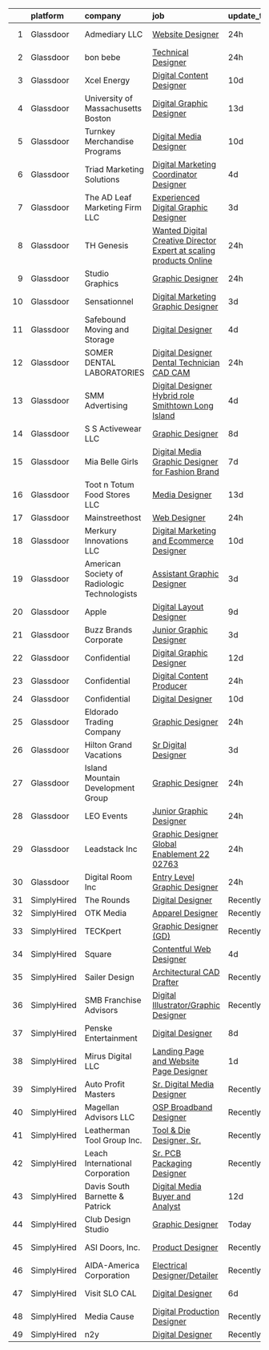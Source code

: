 

|    | platform    | company                                      | job                                                                                                                                                                                                                                                                                                                                                                                                                                                                                                                                                                                                                                                                                                                                                                                                                                                                                                                                                                                                                                                                                                                                                                                                                                                                                                                                                                                                                                                                                     | update_time   | location             |
|---:|:------------|:---------------------------------------------|:----------------------------------------------------------------------------------------------------------------------------------------------------------------------------------------------------------------------------------------------------------------------------------------------------------------------------------------------------------------------------------------------------------------------------------------------------------------------------------------------------------------------------------------------------------------------------------------------------------------------------------------------------------------------------------------------------------------------------------------------------------------------------------------------------------------------------------------------------------------------------------------------------------------------------------------------------------------------------------------------------------------------------------------------------------------------------------------------------------------------------------------------------------------------------------------------------------------------------------------------------------------------------------------------------------------------------------------------------------------------------------------------------------------------------------------------------------------------------------------|:--------------|:---------------------|
|  1 | Glassdoor   | Admediary LLC                                | [Website Designer](https://www.glassdoor.com/partner/jobListing.htm?pos=106&ao=1110586&s=58&guid=000001825d52404283e6f0cb624a2463&src=GD_JOB_AD&t=SR&vt=w&ea=1&cs=1_256c6f34&cb=1659423048165&jobListingId=1008044740979&cpc=71532419B2302243&jrtk=3-0-1g9el4g3fkcne801-1g9el4g3vi14k800-517a32ca79671acf--6NYlbfkN0BBGG9LMNqL16EzDx9S3nKk4b6IwprgSJginr0DZD_oW-FI5qtWA8j2WRfRIVDJkSkT7e4h8Qp1LfwUZZa4Bte5CdgYpryDjvyAxjL7sNdnO0ROZIc5eyob9_5T5CHYZQccHKBVzFerfaC_6Ph38CuthfFdBEbD-mPL_3HNLAyI-7DiUJxPNgFk182Rq0N70ebn-52TZPVjkFAnFPwvtti7b8prJUdcZftRrWkdSb2PEpGOXW81Pqe_IO0noEle4iTArxghudQepzJz9FeDMZ7i5T6iG9rXLznNVotmjnunQUIB4cswommSsD-zN6wBFgKaCnXRsdcGE2-W-nVsMxWngYohp0WQuKULS4wo420YxLNuWJtPeh5eimBVbtjAX8stzuZ2Oh8cHMDZ0ZMrIlhVUMUMOp0svc9K2gZp75cOnoJ42OO5KuWi_tPPhEDPFqhBCPbkpFwDNGwVi9RuRdLOTv-D0hIi_ysBurniCHmO3yXCyU2D709TTndL7EeFCvn4-JmyPttKEg%3D%3D)                                                                                                                                                                                                                                                                                                                                                                                                                                                                                                                                                                                                                 | 24h           | Woodbury, NY         |
|  2 | Glassdoor   | bon bebe                                     | [Technical Designer](https://www.glassdoor.com/partner/jobListing.htm?pos=104&ao=1110586&s=58&guid=000001825d52404283e6f0cb624a2463&src=GD_JOB_AD&t=SR&vt=w&ea=1&cs=1_612708d4&cb=1659423048165&jobListingId=1008044355119&cpc=5075878B7C32FFAE&jrtk=3-0-1g9el4g3fkcne801-1g9el4g3vi14k800-bb8b627c610a5192--6NYlbfkN0CdcVd3SDA1nO7RkKTAACmPV4xEt72Vls8LI2dqcgyOeHqKNWGV1fQwN-kDLF71AJmGSeeb17OikEixtkc2P3McXT4CG8VEzRC0_pamL24SJra3Cg7OeGfzj_H6nVPL8nQZ5iNrPI9OodW8ZHMkrPoKBvMFwyt0Cpxug9_ls2xighjEOusQJODETYMAGgsUhK0kiLxStteBeDXTqmRf1f_lfQVS8ckwHUHBLKhAspLmC7IoWgKAqPONcUShoHuFuzIb9MbEnCvgMjDWUU3YjukVA_0PWyIkaiHQVjsb2W-cAnNlWaEmNvTdHe2VP0wDDShJW7CyFA5O6zJEhKqO5qbVmV2MKITjrb1DpIwi2Esh9NrEQ-mtkFKlk7RDiwAWAIJGLXSinVacRYKIkRu9xMg-N2KXI0AaLODeHFAG8q1wKYkC3-zwJmv1-GZ4iuv_MCykCv7-0a_s3Npc7l5pLpCUwPNEP6C7Cz9cMLkRBBtMlNtv8C7oia586YIO_rATIUSaHqwd7AgX0w%3D%3D)                                                                                                                                                                                                                                                                                                                                                                                                                                                                                                                                                                                                               | 24h           | New York, NY         |
|  3 | Glassdoor   | Xcel Energy                                  | [Digital Content Designer](https://www.glassdoor.com/partner/jobListing.htm?pos=126&ao=1110586&s=58&guid=000001825d52404283e6f0cb624a2463&src=GD_JOB_AD&t=SR&vt=w&cs=1_5cfb06ef&cb=1659423048168&jobListingId=1008023317872&cpc=334ABAF5D42DC775&jrtk=3-0-1g9el4g3fkcne801-1g9el4g3vi14k800-5a1770a95ea4d002--6NYlbfkN0B-1D-e_ZYujhNkNlYyaLjJ6FcVQ233icvY0YU3o2VnplwYKKdLer6igUsC2PaWrJMWG-Ybd-4FPghJ8yLMIKWpZ1xxYxwTa0I0PDJ91X0syoYPmPc5jBJisa7nivRvQApROhyrFZxkD9RjUj0UZ4EZQQ1Y744EjDJP4VwDDtef-MEZwOJ8rXt_w3QTBB2WGRdOl8NdSVeURWiuShiHIFh82xn3Qo1TTIseCnfYFZDVF7XJhtEoLkWywGgRYQ02kWarpQmzyijGKNvfdqB0_C6yOOd1_ugAb3qod3FR0XexqDOu4ZZW45lEF7f9lLsipy-w8OkhlBGkAr2eoZ9WFtVk0ruePEwbq1xqeCf5fzmWxQf7ltDcHmGbap714XxER3uzNmYHxP3ZyCFkkJ96yyGjubbbHnDEpECJbYNEfZP8o3U_tyuWExYeQhItsF8t_xciVjGgScQE1t07uyMO9FW5_mBeMH9wjUli2f0NEdnnQql5O1gZTnBCQhMWJMnQERFzWOmfaaFO4piI6oVguiZESISdieoB0teqlQ3sb2QAN4lEjr6aOsQyhpnpzkS5F1coJKJ1tyKfWbzatQ6tFUTd)                                                                                                                                                                                                                                                                                                                                                                                                                                                                                                                                          | 10d           | Minneapolis, MN      |
|  4 | Glassdoor   | University of Massachusetts Boston           | [Digital Graphic Designer](https://www.glassdoor.com/partner/jobListing.htm?pos=127&ao=1110586&s=58&guid=000001825d52404283e6f0cb624a2463&src=GD_JOB_AD&t=SR&vt=w&cs=1_427d3d2f&cb=1659423048168&jobListingId=1008014964219&cpc=75B6770C194DCF89&jrtk=3-0-1g9el4g3fkcne801-1g9el4g3vi14k800-8b70a8eaa31edfc4--6NYlbfkN0BOsTZtD1MWJNjHX2VBq8FLDvIH-gLsnwmSGJ_DSZFcTubVkk3NCLU_h5BDSon7PBwyCKRFQGH0jcz9BkOovZokxfW_6w_PUzd_N3cdy_vH6D0gXp7A1EE9oPRjxmW1gHHjcqERMN1n0c-7BCkBhuywrN6BV9MCDkXvZ1SYgA_Ee25oaeKQntMt7BV1UK-oA1A2_djpJD-Em0AQVoPHvKuG7qVOisM3LBDbVbpq-S-D6AFWFWFSWKgvjrmNX2PJPlJjMycRMJUUk9wNykAHeLHoCzGRCYVdbdaGONMwzjhKW11vFFfnl130Dug-MO9Ef5No70Sjg8hxkpXcfAgVVzMJvjW4AuaR7JjCvGQXRblOeWnRejUQpFNoNcpa3TQLdQMcsIVzTG_neTWwcutlVYUnTLg_D9TXL4md1OiNAJWizFkOjxvSJbzjQLO-90ePuXJvZ_i57_ibhxRSy4iLwftZQkG7fUcw1Me2iroVQ2GrldTIQ5011Wcb7TSvPUz92Z_AzvMlzc4rkHYcdSBEpwVMC6BhQ75s29PHgNyl8ipi2Ywfjko3g_Uk)                                                                                                                                                                                                                                                                                                                                                                                                                                                                                                                                                                          | 13d           | Boston, MA           |
|  5 | Glassdoor   | Turnkey Merchandise Programs                 | [Digital Media Designer](https://www.glassdoor.com/partner/jobListing.htm?pos=101&ao=1110586&s=58&guid=000001825d52404283e6f0cb624a2463&src=GD_JOB_AD&t=SR&vt=w&ea=1&cs=1_1594eb4e&cb=1659423048164&jobListingId=1008022860996&cpc=199F2CC81DD7B3E1&jrtk=3-0-1g9el4g3fkcne801-1g9el4g3vi14k800-6439fe80ddf9d47f--6NYlbfkN0Dx3r3E47sSe5bB3PIy1uzBZvlB7xy2NhfhZMlxQTsxrEt812ZvUaCFuD04WpiL65QDQe2FaAnWzfZF8bFzOIjC9WOc9ELOjeL3-IasI1GEe6VV7HHzZqX82dTWULsYdvYwvyNjlB9jbKTLOHLStEVBqai3Sa2kJSylAmkkfkK98721Ii7HxS_r7E7gnc1XnYNiQKsaVZwOeAgqibqz9ISWjidJh99Rv1GNKz-DLoE_cYQxLhEWCho9-KvY2iE5nMJ1ZKKaKcuVfTs82rLd4kEZZYxH2WAx45zHRR_FhzhwHbwRKQuLbaj22E1k47_EqVfKEgRRgVdaNPbZ0YCitQUv_Rmxjj5pG9hpN2CD9Jv_MAE5uupIQxwJOxf4-cOFfSnkJSuMWO_kxETj1uulzMW29jXFVDPz7tZ68QhoaerDAqvnXs6_qbcQYZLauufjBnwDk3ceSsCpqA9oIPQZg6zgoW3G2kdavfL2-tQ4kcos6F0uNblr8t56bisRy6UjRiBwd2NM2H_0SQ%3D%3D)                                                                                                                                                                                                                                                                                                                                                                                                                                                                                                                                                                                                           | 10d           | Battle Creek, MI     |
|  6 | Glassdoor   | Triad Marketing Solutions                    | [Digital Marketing Coordinator   Designer](https://www.glassdoor.com/partner/jobListing.htm?pos=111&ao=1110586&s=58&guid=000001825d52404283e6f0cb624a2463&src=GD_JOB_AD&t=SR&vt=w&ea=1&cs=1_49737465&cb=1659423048166&jobListingId=1008035322988&cpc=9DC6E4D8324653EE&jrtk=3-0-1g9el4g3fkcne801-1g9el4g3vi14k800-9b05f4972c8e5d4a--6NYlbfkN0Dz-1r3hdUC8sq6z2i05nRExg49KvnbF4tnTOVQUdMF-dqdCeZdyWQiqyxTT0FJPueJwNGnf3CViOyW-v7WUBpa-BixmfPtpXVG9SLBeBvZSQmJz_Jlu4Hj7uX83v9rxnCmrheYSXknNcp2FtXlondD5BIiSEdJhEQZFwO3F7szS00I2vKsuxLFMvngEnUTkqPSK7aMID9AAUTqAbAjWL127m_K2Pp_Tk5_W_0gPvJpQqIcA_wCy_TGiNraz9LWlvbeuMtGlJannvAQV_mg4ad5MTMk5dCt9cN_Q9AI_u5HqxMr7U-hMBJYFkZteDRXnqZqxuOALixvC7gWYcGa37qFhFx--ncyz3bEPBZ5SqDMNtzmZiJ9CoZN0Ik8WxRG2r6oSX3oHVCxgvLe8MOY32KBud98auBxke4avjCWKqjS2awcHfZp3jNg5RX_g1sqw4rm21AWGGBTHopKR5NvlPUORo6b7-eqkeg5u-vEzW_qJ_5fe1XdfAjCvtZdhNVJdaHc3II0HjwJmUHwG-0Lzk8M)                                                                                                                                                                                                                                                                                                                                                                                                                                                                                                                                                                                     | 4d            | Michigan             |
|  7 | Glassdoor   | The AD Leaf Marketing Firm LLC               | [Experienced Digital Graphic Designer](https://www.glassdoor.com/partner/jobListing.htm?pos=124&ao=1110586&s=58&guid=000001825d52404283e6f0cb624a2463&src=GD_JOB_AD&t=SR&vt=w&ea=1&cs=1_ba195921&cb=1659423048168&jobListingId=1008037998044&cpc=6193B0C32834B022&jrtk=3-0-1g9el4g3fkcne801-1g9el4g3vi14k800-b324d9e8d7773167--6NYlbfkN0DZZww-p_mr8GWlqIRBY21Wjl_Fk3kglyx5_HcxykVqwaDFSJjVlUl4Zyd35iE6tyhG6DGFRB3pxoq424ARY7ly46ZeMG-yYxthXHpbuf5mBUCr8UwZ0L7ttkYIyR8rCKgrl7PN7QXvi22IK85ReCsrX5peqZazB72dxq3eUoFzSTeI_-6zkGClG_dco54RtcYumehGR9Ps_LQ21kc2c9vzpNaWbus4cas1yewlW4rbl-QWBd_7loxz2XRtwH-ERRo9AQI8iAE4lh4O3JxHpxYhn5NQU7xuVV6YqLGDUTr5AjPhWw_I0KjF2EcdFT5hbDrtqZEUvKYZswzDgfEjFPU5F1YIS3GHi_NjVOV5jQR_SDwdla0PBN7h4w5tCzgJVwwBZU2uzhDWKxN7cZCyAOtMubWsL78UqR3HLWFksfJJ5F2ByUBfOHMpW9IMBx5TAFtMd3X0guX5ZPOJAJMs97Ozc80gBX0PZmDIF3EQ9Mf8miDgEBhWBo3oT9HSWnxMceu0LBqsha5dkw%3D%3D)                                                                                                                                                                                                                                                                                                                                                                                                                                                                                                                                                                                             | 3d            | Melbourne, FL        |
|  8 | Glassdoor   | TH Genesis                                   | [Wanted  Digital Creative Director  Expert at scaling products Online ](https://www.glassdoor.com/partner/jobListing.htm?pos=118&ao=1110586&s=58&guid=000001825d52404283e6f0cb624a2463&src=GD_JOB_AD&t=SR&vt=w&ea=1&cs=1_ac4071ce&cb=1659423048167&jobListingId=1008045101447&cpc=AF02A54CD0F60729&jrtk=3-0-1g9el4g3fkcne801-1g9el4g3vi14k800-8c134905afc42e7e--6NYlbfkN0ATuzukLZvOA7Cxi5gGVTPK8s05ijijAIGQnHXs5Od0X7_GPlbYcf5vUxX9LPojYZvp36CNHAwQ9C2wdcsq0xrnQn9qUDns_ZkeW-_wspQKI5O5vn7jWwmihTGNj3tGovMvrjmHGc8DegjPXHyfnCoIq9OOfHOLaivNHwkU3453wEPeHoJlHAF2d4PuterzZzOjMBO_MtZH0iT87_N-csn2Y7FJ5rRsR777Sfm7JhrBc9MdybU8DOnx_P36EGxP8fRORWzVqipUZW7WDVYSdHfK9kZjgDtaWJRNvsMQNQL4xlUGxXjdU-QTO1RmbqSpPd4iUZap26khdoVWd0p0zpoJ4oqXqSsHkaO6Xks6UKUzZth9QdeCEEF-tJ9SWX7hEEQDlpHHMTkYFqOIsed0cH5r5de_mNJvbIjjCrsWuf93WYpk6JfiUbks3c1uknSdDrbNsNg3_QHx9K8rG-I6TwZYUWlCiU4eYcSS640EkVqLCKiM_kTEn5mf8YUUhF4BW2bj42TNNPcbLg%3D%3D)                                                                                                                                                                                                                                                                                                                                                                                                                                                                                                                                                            | 24h           | El Segundo, CA       |
|  9 | Glassdoor   | Studio Graphics                              | [Graphic Designer](https://www.glassdoor.com/partner/jobListing.htm?pos=128&ao=1110586&s=58&guid=000001825d52404283e6f0cb624a2463&src=GD_JOB_AD&t=SR&vt=w&ea=1&cs=1_c6c1249b&cb=1659423048168&jobListingId=1008044575328&cpc=AECEB822CA110EBC&jrtk=3-0-1g9el4g3fkcne801-1g9el4g3vi14k800-67774f56b2c15aaf--6NYlbfkN0DdNONLqhA8z6QrX6vw37qu8cGScUjPKwqVQr3YAsb4-0eBp-RYgg9w9CQlgUodQV6blH5AzLwuiqmLjnKfayqsW_k0U6m_TAeVT_wfKb3IAi4iqZxZEn3IOlf1pdw4690dbNI7nyvVbGubjj3cmlc5pzV1ueiKnems9aMruY_sxi1YSaWLYlXDyEAStK2vO1Yf55bfpwhDfMW19L4m9pYA7B6VcNqGaheOG26l8GiDp5TTIClIPVp55CmvLu6yKFg5W4CAazVaIUabhF7OqJg1IUSbuDQvTWSsljv9NMJxl63D5nEK3kJKwSae1gvPI4b60djdqkD66ax5FlcTVHl-nBxIPAldYgEZW3vfxKGZvBfLDtJTYEcc3CXfue4hkhVkyEOTZ2dd3FFx4Jh6NKbE8FLdQrJp2BByoA38ZUBN0dNatZeSxOWd7zoswB7CM2KWJ6hXzFqvYIm3lnB7asv2YBQGBf_GO1JqpCpaflHwBoq-aDZ9HaIYXkuwiNW_tbg7HTEW8YE83Q%3D%3D)                                                                                                                                                                                                                                                                                                                                                                                                                                                                                                                                                                                                                 | 24h           | Sunland, CA          |
| 10 | Glassdoor   | Sensationnel                                 | [Digital Marketing   Graphic Designer](https://www.glassdoor.com/partner/jobListing.htm?pos=107&ao=1110586&s=58&guid=000001825d52404283e6f0cb624a2463&src=GD_JOB_AD&t=SR&vt=w&ea=1&cs=1_0777c14e&cb=1659423048166&jobListingId=1008038113654&cpc=56632219D727AB75&jrtk=3-0-1g9el4g3fkcne801-1g9el4g3vi14k800-728507b0cdc7daca--6NYlbfkN0DeXU0vMxLyKhfauY-dgUBa_3v1DHLtGGo4EP_Dl8CiY3vcLdlFpMXdk_FpgfaJ3LGWfW12PAmCACoWRQf8jk-UvWZkhZX7rhwqLSaN4ke0xDCrXiQk3yKf0UnX_GD4B2r6qY_dHLVon-wxOMPAfK0ueIFRnvamyN5CK9i5KWHiFTGPyp0-BFtuh3fWV7khhPIViqeWB-qAMu7U_RtRs4FjoPm-HbyWt9rXUkBHRJ5AbZU671Bs1cgX5QHlqEdXU4h6KIONiG1A5w1vBsk91zlAaRheCCLni2agVACreaf3VSoo3y6TZ7Bz1zgbH09mocx4vtv9jmajoGUp4CvGEpRCRhWrOMq1vpM65g-U1sWHV-VbWp7LzOkFKI8dKq0ytUQi4KTbGYt7NZcuTyExUctJtzwOPEFmeAV_sA-o4XEazV-DR4ZRtKY-Ex17qrAKVnbroWSZWiX5bHzQCfsVn95-geAsaDQwVizxKkwQPezuHVXGwWubDwzWDgKtIe7zeijSFh9Z1x-Ulg%3D%3D)                                                                                                                                                                                                                                                                                                                                                                                                                                                                                                                                                                                             | 3d            | Moonachie, NJ        |
| 11 | Glassdoor   | Safebound Moving and Storage                 | [Digital Designer](https://www.glassdoor.com/partner/jobListing.htm?pos=103&ao=1110586&s=58&guid=000001825d52404283e6f0cb624a2463&src=GD_JOB_AD&t=SR&vt=w&ea=1&cs=1_a210ccf0&cb=1659423048165&jobListingId=1008035493161&cpc=39721386339D0809&jrtk=3-0-1g9el4g3fkcne801-1g9el4g3vi14k800-646240ebe664daf1--6NYlbfkN0DsBOlmEAMqZtav1V1WKZO3RUElpafjggtWvxyDQ3xFSifppBEtoJtmbIqPGPGlrU045ft70ThzOzT9Eed_ev5lkyIadjIoHhqXoJVZCR1gpxs9vJr2MRSrrA4YrdmeiqLWW1PCKtNXyRh9XUH7ie2Gm5v-LxEdI64fuAACvqFevaHhXDrh_KKcGOR98V4QRPpeP4D8u5M1mIubTHEsx1ploAtL8Ypx0M1BXTlVXCfIs4ogR_PEFFw6vIZh-MkpV1DWtyw5O_GEkYY3l0fHRbTu8OO7BzdIAIxTrC5COrGLhCnV36z2tPhmO0TeaPobVmIgampqHklDUGIiXA4E3d1IarQhTdNky_htfKOCFkancQ1YCGFX_zBCcTXXeLghV7HjSMvda-zgh8fQXDjBLXRCdoR5Q1eW5VXIbISBQ6wZkhRWGqkr-soPDuPq5z2M4Uf7z6hSm5Zfz2XKWPUkZfy3jseqAiKYfyjSFwtQ5D-qFW3cEOo7azmSpZxvQYHgqzQ%3D)                                                                                                                                                                                                                                                                                                                                                                                                                                                                                                                                                                                                                               | 4d            | West Palm Beach, FL  |
| 12 | Glassdoor   | SOMER DENTAL LABORATORIES                    | [Digital Designer Dental Technician CAD CAM](https://www.glassdoor.com/partner/jobListing.htm?pos=113&ao=1110586&s=58&guid=000001825d52404283e6f0cb624a2463&src=GD_JOB_AD&t=SR&vt=w&ea=1&cs=1_2772fb87&cb=1659423048166&jobListingId=1008044830219&cpc=3028881457C6165E&jrtk=3-0-1g9el4g3fkcne801-1g9el4g3vi14k800-6910e1ebe20707b4--6NYlbfkN0Bi-g4OEguhQEx4pjzkmulzkFDPdVMQm6g82nLRMcVRUMnZUr0y5XvhJX0kMe3RAcUcVjvJLu_EnHzOw_Tafv8WC9frZLMLp95Ks7ltrOjkb4l1sD4ZMdZe2rM7zFlb2LvEUGu8B1ij85dbsxfe8SK5np1aeJ14MqVKp9QC_oajmoNgHRfKpdqZzxaS3eHBcziYYRV2DPEGj0SWOMGEgCGgod23zF0t2EZJEHFWX-PN3yVJ3GcavvkxgOQv-lJY-L4GO-HPEFnpR57oS4qOoFwE_AdZRP9WtYzL7whiuVY6HP4M2h0jt9L0CFKwfiXpbShV5ktwCXqyYiBwtsZZBxu_4k18Faj_PptL05sP-fR7K943OHWZGwutObn6Hp3Ljln2IDMrfR4rtPQQc_PcwMKZXq7-YY00ubr-Ao-yeiozYAcLhteqUb0G8_5DC8mOuhy1V6mh3Rk9vEKq9pWlgVdn36G2fTR_B2wb84xNTFXtK0hrMnUTwRlA9-kMuLk9ScTrMWj_xnqfVQ%3D%3D)                                                                                                                                                                                                                                                                                                                                                                                                                                                                                                                                                                                       | 24h           | Zionsville, IN       |
| 13 | Glassdoor   | SMM Advertising                              | [Digital Designer   Hybrid role  Smithtown  Long Island ](https://www.glassdoor.com/partner/jobListing.htm?pos=112&ao=1110586&s=58&guid=000001825d52404283e6f0cb624a2463&src=GD_JOB_AD&t=SR&vt=w&ea=1&cs=1_2b21858b&cb=1659423048166&jobListingId=1008035564606&cpc=F1339989C5CB8906&jrtk=3-0-1g9el4g3fkcne801-1g9el4g3vi14k800-cfef232accc19458--6NYlbfkN0CTAGUpO9cwaxM74heZAykoSp8VqNS7GV60QYJ4sYmrdmxSSLq8uNwfFeBoMhIAoOWAqMYdZOQdpd2qkO8NI5eSAfGwhMiC9JkagWoXi3-DSDujiiWXyqtPZ7uRQl5y12zncMvclkfJzCrTk4x67ltXjWZnRetiSyJdSX63W0aQqENmmNRgpPNO6QzyRMVl7Y5FtbVrdUl9Rz9-XK9zcPTD00J1ztom5xAQxUPFOf2S-sP0XCRDI2P9OMJ1goYIcV8cIqFiCAVvO0878cn9rfc2QECT3MNM31bPFya9T4-2-LimEtKBj6LD5cyKcGM7fBhVGzrg9BvXs4PwCXQCqH68ipIOMPkzy85EPHEEeBoymeJ-vZIbGgf3JsWEeToX8TPLY4Y9zLHvne3maP-V3YSVJXTeSzVRvLffREERXXT8dmHUJERQwgicu1K0sEUUuExzLq7DgSemnsEBMemqONTwffj_s7w09IEWX-gxI2PtPCPKh2WVtNGsTavQLuUVqUF3oysHc68e7obko8fbrs0ZAjr9Z81DKWQtHWs7vu7BCXaxei1O3NTP)                                                                                                                                                                                                                                                                                                                                                                                                                                                                                                                                      | 4d            | New Suffolk, NY      |
| 14 | Glassdoor   | S S Activewear LLC                           | [Graphic Designer](https://www.glassdoor.com/partner/jobListing.htm?pos=129&ao=1110586&s=58&guid=000001825d52404283e6f0cb624a2463&src=GD_JOB_AD&t=SR&vt=w&cs=1_409d91b0&cb=1659423048168&jobListingId=1008026326842&cpc=87A0A889578C8297&jrtk=3-0-1g9el4g3fkcne801-1g9el4g3vi14k800-788a0c4640d43608--6NYlbfkN0Ajr136nt6A_LHOZ7dazkZBMRVGXfFx1UH3hXSlGZi78qV2vh4IIPaG56QxCFgA56DAOMr29ZN_i_nXGwgHLlwyA4CYW9HTwGMTG4BrqZLWQ7wDROSvugEh3ataM4H-apcvsc6T0-Chi7nNFnYUuYLYXHVqqySF-kDRO6GKfPandWX3yjV_dI-oa-0EMGibqBkObO6jlMtwjgiP-RFGRomLvggpfyx032tMgozdoen4XnEmJSQngF6j2nVwlEXkh2eOcVAvI_MmP_3BX0qeQIZfjOh3hj4Ql2OVCaaGkG9yOPy1hBC1LNOMx0zrEyAxzKEMXnDAGp_whT9t7blrDpChnye2VHPBWXuCqSU-Yu3yKPV_1YJI2JfpTeEYQbkAGJ6BfziYdjTlA9Gs3z7ZNTkX-sQre2GPhKhQ8N87cAjhgtt5IdQc2jyIMv_q1TQ9eI8B9RMu-8GrFoRO_5D623ipZlX90jSl7CU1CizmrWomBHRCfPDb0fkYWtCZD17nMbPQ7O8ZxvIi1T2EOlGIlJlMvKzpFH-g1H1u3BlTjQlw0SDxChZ645RNAJ3kIW1KeMXEmh-m0-jj9vfyyPZvAngdRBPZ3Ck1RPKdZNXOQtp_YG4V8oaYqmVx9oG6lwCoXGqhcMn2ApwyGBERm91oD59FUqGh_2fJOr-02d0utEsYMCj5v-KBw2Y9GbhnEPA9d5tN6LJMj6QOc4zFe4szx1meFESRY5UHPPWDpLfv-J71HY855n3VzQ8P)                                                                                                                                                                                                                                                                                                                                                                                  | 8d            | Bolingbrook, IL      |
| 15 | Glassdoor   | Mia Belle Girls                              | [Digital Media Graphic Designer for Fashion Brand](https://www.glassdoor.com/partner/jobListing.htm?pos=121&ao=1110586&s=58&guid=000001825d52404283e6f0cb624a2463&src=GD_JOB_AD&t=SR&vt=w&ea=1&cs=1_ce10629b&cb=1659423048168&jobListingId=1008028034846&cpc=42BEC95245890617&jrtk=3-0-1g9el4g3fkcne801-1g9el4g3vi14k800-41a3028e3aee81b6--6NYlbfkN0AseM5rxgKJoSIDrMBQslZUW55R_DY02xnG8otlUK0z8ZnNcznADIO6mS6bb_QNc_WD7LvQqsYMWx91k4luMmSy7TTdNJZVaKCnyIwvTefaP9TmlAzmOe1JDwc59yzX377Ujs7PP9U5mbvX1x4qN3VE4aQlhplM55Qza6NqSDSTdxkJfGN29TuCVJrQ-_jG-5xbi8cxEVumrqg_ZI6fNGIpowiQITvL4dRw-qtjSrH53pANAOG1lLXMt483Zn83gzVhwMGbIAC63c3ycsX5i2KSxGrRFiZsNcdJyeLkNXbNZ4Op9HixaYARsFE52iSgcbk4GtNP-5MXcr0HEqimvsFshcHHgnWmfl4BU6zg8nSfNr1qDS92O6Ma4OWFe7NPp95QET1uKZ8FRmjnM2a0seRxnZ3_5uivc42TETb8PCbOkWAKxlAllxmnKj9LAXVg1U38p50bsWzT1LGt3S875Cb20XKLEDLn8mEBiDt21Fe6bztNubPOQL-pSeNheg-10Aq-3hIjSp8VfHzxx8UzTw2yWla-75KdR6k%3D)                                                                                                                                                                                                                                                                                                                                                                                                                                                                                                                                                               | 7d            | Hallandale Beach, FL |
| 16 | Glassdoor   | Toot n Totum Food Stores  LLC                | [Media Designer](https://www.glassdoor.com/partner/jobListing.htm?pos=117&ao=1110586&s=58&guid=000001825d52404283e6f0cb624a2463&src=GD_JOB_AD&t=SR&vt=w&cs=1_c514a46a&cb=1659423048167&jobListingId=1008014381399&cpc=022796DF6CE1C9E6&jrtk=3-0-1g9el4g3fkcne801-1g9el4g3vi14k800-5bbd51cb50677fce--6NYlbfkN0C-DhQNmwg1Xw21IP8sDOh_3gsjAvXmKCbZ2k6OTTTvybAtb1TJ9W2f9W7oqZKodxTh4QpXHO9uJ-7u6e2sFSQAxRmpCjyGaGtDvfAzGr8OeJiqKZxXNSCIPvzAAT5ZMLCDD9bPs6k7iEO2nJUMJbEJM77ghQjpsQ5st8_cUk545h6DrqFGOeGaUbFvrCaaiLZoHr_2kMkRVbYSwAUWIw2y_g-1pYDqIMOzxi43Emv-W50yRxrMJ67Kvrl700K0FTY61_EzOqI7_vxTvrEy-8cBXziidWTM76HfapsNb_3CfI4Agm2x5pzAqzq5ZOQdShLQ0f3JbiQ3c8mqJZwiNAgTsHdO_GY1LljyB9b4ZSEkrSVOfN2sVG2xjoCFyG-h08zVqNVqEp80quuHrDT1OdgRYvvLopMySIsFDStZf4axEuU3nHscaXqU7g4bu9kXqBQYvZ0Ilg6gFWp8l1U4Oo2frTpnraaK2ToNRyte8mDzWnZ5MClL3CGbYYK4DsmnqEOJ9vZmT95ol3EtQNHD7Dtm8fA5AVsQwlk%3D)                                                                                                                                                                                                                                                                                                                                                                                                                                                                                                                                                                                                      | 13d           | Amarillo, TX         |
| 17 | Glassdoor   | Mainstreethost                               | [Web Designer](https://www.glassdoor.com/partner/jobListing.htm?pos=123&ao=1110586&s=58&guid=000001825d52404283e6f0cb624a2463&src=GD_JOB_AD&t=SR&vt=w&ea=1&cs=1_78368e0c&cb=1659423048168&jobListingId=1008044529906&cpc=71D4EE06E32D485A&jrtk=3-0-1g9el4g3fkcne801-1g9el4g3vi14k800-5f3a59d755345dd7--6NYlbfkN0A915FHL8wJcSKjgOe0Fz1xj1NyBZBZ7imUagr8X40PfwuogHcc3igNdnGdPBYlDYtwjDurW8A_SLzhBleMT1SrZWwYe0aLqgo5J-kHo6ayeQohw5JCkp03_7yjTzJkQXId36T3lOupB_Z35YanW8pjVs-h0l-0vDQ7JUjWpHE1meO0plJM9SoC3WxT_MY4v5v0ZE5pZObbsoJXaXh2pgXsGyx-SGMgDAQxN8uWWl7nDCR7K4VaYjZsJ7mW9rVncLK5LHHx86qHkdh5go5VguR1sJ2XJosMlC7XrnpNC_0k7aqIX02IVN9qbPqxre4wJTVKtQTyz9VT9rBMEQhv7w3yxbo5DNzzBLbk-qlEtUYJgXljw4wO_aP2l4ro-Up4HPlYGT4ivEqb5BEqqvrk88aNqSdtyD2l3zc4HngDNIOgmJrp1J4QsT8-lbTHweWAFqPEczpDt5uJzSbLvCv1dM2ELKus1qJc36pP4jIa9ZaRBae8UrQEuidZKuE6Cx0k_Xq7gWMCJF7-xQ%3D%3D)                                                                                                                                                                                                                                                                                                                                                                                                                                                                                                                                                                                                                     | 24h           | Buffalo, NY          |
| 18 | Glassdoor   | Merkury Innovations  LLC                     | [Digital Marketing and Ecommerce Designer](https://www.glassdoor.com/partner/jobListing.htm?pos=114&ao=1110586&s=58&guid=000001825d52404283e6f0cb624a2463&src=GD_JOB_AD&t=SR&vt=w&ea=1&cs=1_51879138&cb=1659423048167&jobListingId=1008022970526&cpc=CA5E2B5B7F82281C&jrtk=3-0-1g9el4g3fkcne801-1g9el4g3vi14k800-1d7fefa7d9d12289--6NYlbfkN0AkPt_zjqtwA4oHEIJRTHkkLQJ8wvqnrVmnDdmwIggcHApE30dOvB2pZ9Hx6FENCw4jRcLtkT-Dqk2T5_ruZItNKpOUU3JVvWU2vdb17QAA2wS3D0JWzctK-iy3cwW-e39t7EfI9rztJ9VvNiP-0FH6-ajpxC31WJC_5sE8QJV605W_5wG3UPXmHuGzmeU7-AhAIFZgOowbbE8ufKD30e96xfx6RDCsfO4mF4VDNnc_IJ1tie4pv77IJza2ZJ-1c5jxRGcu7R646kuaUUTQcRbHYcBdvIEVxUlMasDw1zF1OVnGBoGSmTlce1za1cUMLTH8Lq5Ap5V72GMzUcySm4twiciagWZwnCmxCBPlya_qwqG8vZmF7cK77MCDrXmBmxSqN9JWVZjgRGCAGepKpk9r_Y0uIgp4t0L3pymXLDuZ2SbnlSuh4C-u3STKzp64cKdyWPPIw8TLFO_NX5ESu9VGZJ0tUAP6STvCzlzqEPipl5-O9ZkWh-ogEsU07jaTujISF_NMmpdyN0j_BKida4DR)                                                                                                                                                                                                                                                                                                                                                                                                                                                                                                                                                                                     | 10d           | New York, NY         |
| 19 | Glassdoor   | American Society of Radiologic Technologists | [Assistant Graphic Designer](https://www.glassdoor.com/partner/jobListing.htm?pos=125&ao=1110586&s=58&guid=000001825d52404283e6f0cb624a2463&src=GD_JOB_AD&t=SR&vt=w&ea=1&cs=1_d8df1af1&cb=1659423048168&jobListingId=1008038474749&cpc=FDA93C03AE7AED37&jrtk=3-0-1g9el4g3fkcne801-1g9el4g3vi14k800-012d980538437ee1--6NYlbfkN0DhKnTXE3X-Z3alnuZ5vr5IqMwopOp44gIsw0Xe6fXLvfN89SidQE5316DB79cvKqg2UlBaIYqm1dmbTuYZZWY6SyD2uw-J3Mfbf_9xrF0bJ41w-hYwllZJSLjCNONWLDvLlUrHLkLfXYTNegVxtc3ApqTYU2on3a5R5xmkf1HnWIYAwhu7Fi_jPt1oMw8QMn9N5zRinMRC61jcoPty_hYRQfaaQebDPqKe0JXFtIusfP8_Xp4m-ZNfsmPxz5mzzInI8GLptOX1ZOQFL4rpBSG6A95_6P2lwcc87_RV3uL4LPFQLeFpTbn-xyfb8f1ir6z_-evYr_OIenNEjcP-N_CGcEsg_5nz3lM6nKA5UjY6WrgFpYNfB2AANXjNOA0iK-3Kc1f7Vfuodo7ziT-F4LNV7ubpTZd2GVvbOb1kdSaRTcDVHXrSBM0rtqTrrmJk62OMPXpA_TFJf_QFSZoFgB35w2KwPd1LXrMkQ1IUEPGcNYQeNmtFWxTFvAX3ERk7Xz0%3D)                                                                                                                                                                                                                                                                                                                                                                                                                                                                                                                                                                                                                     | 3d            | Albuquerque, NM      |
| 20 | Glassdoor   | Apple                                        | [Digital Layout Designer](https://www.glassdoor.com/partner/jobListing.htm?pos=109&ao=1110586&s=58&guid=000001825d52404283e6f0cb624a2463&src=GD_JOB_AD&t=SR&vt=w&cs=1_8dd0cf72&cb=1659423048165&jobListingId=1008024922097&cpc=F41FEAB56D215062&jrtk=3-0-1g9el4g3fkcne801-1g9el4g3vi14k800-424390e584b2d53e--6NYlbfkN0BvKrLyj5gPmtZO9T8euul8TCxuuKNOtzRJOomxnwSEodTz2Bc-sPZlSXfvz6ygy0vCs2L9kcMpn2yyBntoSJ2AWeh0iqo3pEln1B96TiCk1C3Px4u08PU52jUMAuaibMmO7ZyNroSZUqrXG_k6Rpel_4jMZN7AmipAB6j6vaMbfJtfarCYrmX9xGg8TMLfbHPgKRSFN_RKYJC-lwEBdv0o4czO8zg_vTf5hfm8xbV7jdOvVamH3s7SCWnT0CjU1gQUXElXgbeDDTPP7XgCmS__HKxXLBJmviN-UCuyECymTnVMZyf9vyg3UVNdfWNCojD6EUz8YvmoIHSpWqHzknhZ_rYrACq_E06zNZm6ab4y2PQj0xuS8RA-PimziJhAPKEDtFQwGXLzWECg5cAulm8VSVwD0zhmBkDaW_rZnwHlsM9o4ARd22p5I0cDejdzxD8gFOZXX_yIIcRBYijJ5JsmVh-G3xrcj6J22sxtl50chII4n2NSVP7SGwCeCYNKfIWIcPVG0zDtu1YbOGLHcuJNRpRWHTt8OrS3kOVWD1Tyfsq2CMjL3tDkI1hzFf__H01PKpLu0MIVk5CtkHAK7iQAEitWBh1GvqW_Fe-zdq9PVZt3bYTPrNJhcRY-3m-UdC-dxvat5fV2cWGl_N-ZrGPmu-3PVUgNrQfZ8ZM_OCjAi_G1pVVcFLin-r8sCAd6BYiNNUOIpoXmJxL9L-I_bGbJlKck_xAZxorPLW9E0z6VYJl3xXE_pDuAxtJi7Q5zldnbFEW1my9We-HP48fJT8_7uAMFFAXQpGdjsl8r-sArVZNWj5Guk-clK2c5Z-TH7dzyEeeaz-a1jVYBdGFxMTS38VS4TH2rpWJJywyCRZmAUw57PtcwEAnyBt7lh5I-Upf-yBcSoWlyTkyjTudmNx0KD1KgjNT_Zbc-SKlOB6uarZfYgallgVNuM0n2KpGEEmI%3D)                                                                                                                                                             | 9d            | Austin, TX           |
| 21 | Glassdoor   | Buzz Brands   Corporate                      | [Junior Graphic Designer](https://www.glassdoor.com/partner/jobListing.htm?pos=105&ao=1110586&s=58&guid=000001825d52404283e6f0cb624a2463&src=GD_JOB_AD&t=SR&vt=w&ea=1&cs=1_6c0840ee&cb=1659423048165&jobListingId=1008038403795&cpc=B2C3004C5D07113D&jrtk=3-0-1g9el4g3fkcne801-1g9el4g3vi14k800-bbc80369bec86541--6NYlbfkN0CUB8C6Zrt72U8biIQQfEaXDH37uDeO0jB_BBUgr-W5pI5e5ZBMQb1J2hHecl635HwL2PwIvcdvBXPQLefrMlYVGeVJRs6b-cs3yXkgeGT5p6_OqiY-bBOxVKInDCAvOQP9N6bDVhoU533FIcvyC5ExdywfYS3gWfm0NY0XLRnHHK3kJgy38zja3XNOA4BcIj5BQLtrtbjwh-VpisR1G5LKZRcfRvvfa-3eUq8dM7SPxpjGGsf7nZB4v8-G0zjqGM76D134tpzvaUdeMK0kGgRrQumgeYpRDl85xJ0CmQDCsWyfhwwBYJAxsx3FGQrLnKom2drPDUg0S4Pv9egksVSth3CFg4dehgD7nyvqsf9U7c0mYHLbSSe6zxbF8uC1zGTeTLmD5PeOBSIBrOn-MX3fvMfoIHM2rqn5Q8qulcIMdvupFq01GvCsI0W3nrrXZbgvAP6QTFrySa_Pa7CyztmejVRIug4Cqo_f2JW4kPtEcCoOyqX5T3G7)                                                                                                                                                                                                                                                                                                                                                                                                                                                                                                                                                                                                                                      | 3d            | Virginia Beach, VA   |
| 22 | Glassdoor   | Confidential                                 | [Digital Graphic Designer](https://www.glassdoor.com/partner/jobListing.htm?pos=120&ao=1110586&s=58&guid=000001825d52404283e6f0cb624a2463&src=GD_JOB_AD&t=SR&vt=w&ea=1&cs=1_ac4c63b3&cb=1659423048168&jobListingId=1008016999761&cpc=FA84DF7EA1EC2398&jrtk=3-0-1g9el4g3fkcne801-1g9el4g3vi14k800-690415afa9cb6ac7--6NYlbfkN0ALlVE48MWrgt2d0mHJVX740zmIEL60xmbxF1imK6ySVBeWaqioyY8VQn1tb9SznQIB3UNan0uRPkJ03y8An8pfUNC1FRjLtcR1C6JjjxFUftMZBiDZETwIOGTtIPBJRtZ_rg1ldTdGYHurgvaaaDU-15mGd3qwdf2tVbL_Cl7HZUrUz-Ezb8ouRnkuwSl1d7XiWqsLltbeFAjb4iKTMpdgmtzLof8_Fo7767kVWtBWBm6Xkz3Au0N_tnFUbFlp08os0vwzV1Af58F6YuVpfhg71Xvshrkct6_xAGoZ-I6jXaB889cRJ-qX3xvVTZUcN3hDXJN2MkbNkwVwqfW2yBBvFjCnn3SzlWR0NyDa55z91TBazW2Qwv0RLHVU5gTxVZwHq2ToYWbjbZ8B5qQI1nVolH4o53wlmtI_-cnwWnvpgkF_ZjNWIus8Y6fPh9zq19aWyVLwGG_F5-xsyhHvvxcp3A8o2V5J5hn1uB4ssNoA98L_jMCDkty7Fv3fPf7iZandWmAnqrB6WA%3D%3D)                                                                                                                                                                                                                                                                                                                                                                                                                                                                                                                                                                                                         | 12d           | Fairfax, VA          |
| 23 | Glassdoor   | Confidential                                 | [Digital Content Producer](https://www.glassdoor.com/partner/jobListing.htm?pos=119&ao=1110586&s=58&guid=000001825d52404283e6f0cb624a2463&src=GD_JOB_AD&t=SR&vt=w&ea=1&cs=1_4902442a&cb=1659423048167&jobListingId=1008044780695&cpc=7F925F5888094D6A&jrtk=3-0-1g9el4g3fkcne801-1g9el4g3vi14k800-ce5d424059950d61--6NYlbfkN0CvahHJL5dpwIe5nlYo2UZJB8CTXAEl9vJAxrd3EfdRQT10g9_Y3W9_jZil4koMFaVUxT4zXsxc9bOk67iRWZplQHGmB7TYUos_-SyRlNnNBvWHMg9pZSlv_qhGYr6uPsAQqcVyRKh7dOQhxKlN9CI24T_ayxYvcw3Fw8g-ph6Pil7JP0BsRIrMy4l0RFNTyFPTutZ_ANjhdKARenJI0XgtPnPyfDz--ONlnEIFhRvyEoztd3lST1tD2819xI965CdCXOCOYVh7SSRm2KimDzVr402ir0Ytfv5daX9pWQaJJ0cwTV8RiJugAsQeDwSm9AaF3_QjvInSacIBnlvrD7QkTTaQlNG5JySqTyt3dU232oqd2lhfyABWxktUy1b9erhgc3476RDGQt8uHqqMwKIdx8WKgvxjlidzDNSNmuDGaLz3q2VHm93yy_LLzDcda0y2blYUt7QnOgc04xOqZXto_v9HPYrQKl9pwKYW-0_2cZ88hmsfZrLuv6eINheWMYniUfbKMbPv-g%3D%3D)                                                                                                                                                                                                                                                                                                                                                                                                                                                                                                                                                                                                         | 24h           | San Diego, CA        |
| 24 | Glassdoor   | Confidential                                 | [Digital Designer](https://www.glassdoor.com/partner/jobListing.htm?pos=102&ao=1110586&s=58&guid=000001825d52404283e6f0cb624a2463&src=GD_JOB_AD&t=SR&vt=w&ea=1&cs=1_3f18afd5&cb=1659423048164&jobListingId=1008022191061&cpc=14D5209370AEC984&jrtk=3-0-1g9el4g3fkcne801-1g9el4g3vi14k800-a84466475f04a781--6NYlbfkN0ArY1wOoFoHiH0cZXue84_eRLMC6S8g2ZxsmsaniHvI28aS3Hu4xHe2h8lCfWt9d5FfzYXOYzW4hTg3hdQkFMEvEzA8tml44ubBdrGLGttx6duSn_yMbaEFCMKK5Tx2xqPCqhWw0U8eTYhRevnpIlW70dQ98I-qu_33e2tXY1fTKpRHT7O67qbdm9TudqcLitp_ytHgd1LcKeEqSEJXhGe2_k-11jn92h4xI8zAlczZJxthFuXkhEaDobgIRwn_MRsUPCMJvRXoHozCWc3JNJ_Shnavb85ZbE4_Fpn2UiV5zDMSJMwmN4t8FgfQUxzYwr02OLMvffkrpqgyHvWM_vu7AK4PfYhle_cAvF3Pg-5HE158NyrZPhcRMBiRN9oG7GYI2bK8X3BnIzYgMmt6-RQ5sZdavPeN_8H18MM5MG8r-UGOrTS_MXXxu27ALk5RJac_TbyReT8LbvlKhl9zwkEubst6pm5mYUUH6T7OPgET77cUXedf1dpyw9QRhRTdpMK8Fz5V0SCdrQ%3D%3D)                                                                                                                                                                                                                                                                                                                                                                                                                                                                                                                                                                                                                 | 10d           | Newark, DE           |
| 25 | Glassdoor   | Eldorado Trading Company                     | [Graphic Designer](https://www.glassdoor.com/partner/jobListing.htm?pos=130&ao=1110586&s=58&guid=000001825d52404283e6f0cb624a2463&src=GD_JOB_AD&t=SR&vt=w&ea=1&cs=1_5940a68c&cb=1659423048169&jobListingId=1008045101967&cpc=70E6D4E49C80165A&jrtk=3-0-1g9el4g3fkcne801-1g9el4g3vi14k800-5d73f52285e70a7d--6NYlbfkN0CPEiJEzZq4I_K6S6Q9VC1QMfIsI0INZ1UYi7vjgDL48QRk5qILklQZMnImSIsmtCU5Lnj6ElGTcNGuNdZ5w2JG02C5YVqahlE145Qm28JwHbnNZnMPc9_z3ooNRWUfb6sFrwWa8TuflJBl3zo_UD3GAocO8slgXEMZTKzP9sTdJrYxieIPWiigLDLiCiiEiC9TxyRIzas4wdT3RU93rHtqbeItW80w-VwFuyhTEWB67WNbVMX0p8iZ2jRk3o6AtVw72C0rdEOgqAbiM0ntSqAy_VH2zaBMjkpMLOUSYIuNu3EILNsIDOQqLke6VEv9eWzQNKGTZD0eyZBzq3cFBV7UtLV6wqNrjaNrEm6HMI-1_LMJoFr2mRulNuc0mEiJec8ONkMMQHbUhWxXZyOs2g6z-eXBvgILlddb6Ju3spm2y7UcM7yICtj0KUCULZJW9n4ZAjmFtGSFntjGOemPrICvu8cMV464Fm7xXxYfLlsCQR6742y3hSEqpIiSCiCEIVBR_0WshQFnsw%3D%3D)                                                                                                                                                                                                                                                                                                                                                                                                                                                                                                                                                                                                                 | 24h           | Broomfield, CO       |
| 26 | Glassdoor   | Hilton Grand Vacations                       | [Sr Digital Designer](https://www.glassdoor.com/partner/jobListing.htm?pos=122&ao=1110586&s=58&guid=000001825d52404283e6f0cb624a2463&src=GD_JOB_AD&t=SR&vt=w&cs=1_c984fd08&cb=1659423048168&jobListingId=1008038721578&cpc=F41FEAB56D215062&jrtk=3-0-1g9el4g3fkcne801-1g9el4g3vi14k800-38a5d3b931d6b440--6NYlbfkN0AVy31C7jpVB5hn2x1web-TLnoIi4rU9JTBCOT-FGMUAvnVVIspf284nPWAf-eq4dggq6wmoXPSwfHIw8uipkcGbO7T95jRifYJEX9jlqRwLKNGKb0YGKEAMjtqPZQAImomdJuvClu3s-zaUMaZiMDS1ekBTVUKKPnmv8jFf_68we4ysQlFfpWA9BBT-h7yxde7oqGByPBnxW5USnZYtKdrneXH0m-Gk3SR5MWN2BZfDd7C6qka8t01KIU9NtNJHVTTXkAGB64ESZ__gqWG8HzpYt-t71CIbWHGULZw-ktqg4jCEv58jQhG1cLyEUWCcU5mNxzwVs_tDytp-gP5ZH6tOjZU2Nka_Xvs2SHIeMJyD21gcmdpgAR3RQ4-9D4KhEXrlx906E4gqHOH6tylc2dmmbWthdxJNbI8hv5rDy0oXlWB9eFfhotNEtVHshKHjURFda7xaPW4Ja89t_fTXOCaJSHR4FiAHj1bmub818gWwzJzNAD7HYWF3QmAaklezMIeG1oymteUiGeD-RlTyi2gHN7kQuYlpWMCD45T3OtHsu3irgcN6krQSxRCze_jJEJPVs8u6YDq9JNtZ4dCzCbUCzkXTn5nxJQI8vArGT3-TLqw3Q5ZkgkZZN1fu7bPLe4n7p7LGOnnaJQ9GP2jPPn67JsO154Xn2Jf6ByXcD8XgULIcuUYhdhdjL-DY6aKV0TsdBJx6Ns22do3ildMsy2SvSgJkuELK7_fsJP-7Wq4PtACQwYM9mnkE8X58iFCZ9cXZD0KfmUWXYUcAdvJAZ3r_HP_IqslxtCSwVv0LWMTfFIekaCS2XrL5SIM9zbd11Dl64nPZpeYcDF75dugk_B4IrCTqWedltv4zv_xublMTVGsyYFwnutgUvtKg9ISBfXw8nNuZI89VzQs2DGwRr4mJcly6ZE0NGkbwqnG6rtdRJs1zWDtJe_vd_5mUGDPj9QhLHkoXgp2fsns51lIB7c65GOkPlEWK-jqwD804dBZxO2jppwpBVgRku5QcUYRMbjXFsGFYpj9cNr1d9KuytiVMdGnrLPh0KdRueNAisGVrfyrhosEYdItvXysmOtoLQ1fAxjDztqxwTywjZ0-87NoFgrohXv1vCc%3D) | 3d            | Orlando, FL          |
| 27 | Glassdoor   | Island Mountain Development Group            | [Graphic Designer](https://www.glassdoor.com/partner/jobListing.htm?pos=115&ao=1110586&s=58&guid=000001825d52404283e6f0cb624a2463&src=GD_JOB_AD&t=SR&vt=w&ea=1&cs=1_a307373c&cb=1659423048167&jobListingId=1008044521756&cpc=275B60D2C545FCD5&jrtk=3-0-1g9el4g3fkcne801-1g9el4g3vi14k800-2f5846a8b88465d8--6NYlbfkN0A4hgeKHdLyHgzaskNEvl2xXMVaueUT71iJOYpLYISQUNEgeXQU2XwMzNAZ8LN3760r3mQR4pmh9tWtgLu8249AYoStM87j_fYKWaFN8cYhI17ZaCqRrqysTqBlvXPZ1n4Y1c8s3g1h0Snj0GqlaR8KfNofuQQBFmQ7ivbtnfP_RImW2yAjkxijmwWM0gyQ0XNxdR8xWUc1vrHEq_0Go3rzW70fL2zKft7PE8-JGkWNBw2MIC8DrKeONOLcpE3vLp9Q0hrzIJqL-UClxjXLCqbx9AvJhGv7UqthqDpEqsWBEYomAJzOnQb2zjYKZN2T-tjMr70PnpxAQtmpt6TA7hBpFukWq1SscLrfVl7rExEF4fyrZZl3GLllW_OAeVaY_buCWkSINV7Pfen_G2DyP3QvzY82ZFBliQiOzOVbCMNzqZ-miDavtPlHtPlJFq65Vij51WoX6gWFpRgR9GTIHuGzg79Uw4LXmjqxo2O6XW0fbvWTDQHLSZPofmnU0D2PPoKh71lhvoNxQQ%3D%3D)                                                                                                                                                                                                                                                                                                                                                                                                                                                                                                                                                                                                                 | 24h           | Billings, MT         |
| 28 | Glassdoor   | LEO Events                                   | [Junior Graphic Designer](https://www.glassdoor.com/partner/jobListing.htm?pos=110&ao=1110586&s=58&guid=000001825d52404283e6f0cb624a2463&src=GD_JOB_AD&t=SR&vt=w&ea=1&cs=1_2a1196a1&cb=1659423048166&jobListingId=1008044713980&cpc=214153447B1391FC&jrtk=3-0-1g9el4g3fkcne801-1g9el4g3vi14k800-251993c851a85eff--6NYlbfkN0CNc4_XkOrCJIG4rbt7jOELJF_6cAKStNL9BRzWr9Kw7wdakKiy0O99qzqOGfkyO-YeBrDOsOQrLVQCoySknxySUnQvXpo35f-aJKMH4TBJQlu60S_QJXJc0AEfbIynZZqbRlJCEncPpb4IJJEKo_GGbEnSLVFQZysL3bTWOd2AiWGssLXZooU5_hAs5ZEqZiJ4A4EPC33nr1lrLV9dIG47dO7gxcnGkF-C9AyouJzNgtOwAB1DWv1zL0BKZampQ_fsPbJO1yIrgs6iGURJ1PtNLMmmQP2tdrlLAAh2H5AneTzLZtOCvmrEeuygIxAFzBUbG4gFKBvwb8mS4a8h42h6FQEftrZG8lxSqWonVl_tYfNZt-7muHTY3V74zZ3UKwSPNLlHcyemTnV3cfZ3BrjNEMYIe5k_3NLAswLZv71XyZKcHZNqeZ_J1p6EuiIrzErdlRWcVVE9AvQwVoFIbAzrGeJhlS1kLkZg4HHjQdAyh0JGLC_obcLZMFlv3TywmHoOtIgiaXuLjw%3D%3D)                                                                                                                                                                                                                                                                                                                                                                                                                                                                                                                                                                                                          | 24h           | Chattanooga, TN      |
| 29 | Glassdoor   | Leadstack Inc                                | [Graphic Designer  Global Enablement 22 02763](https://www.glassdoor.com/partner/jobListing.htm?pos=108&ao=1110586&s=58&guid=000001825d52404283e6f0cb624a2463&src=GD_JOB_AD&t=SR&vt=w&ea=1&cs=1_daad70da&cb=1659423048166&jobListingId=1008045140117&cpc=334ABAF5D42DC775&jrtk=3-0-1g9el4g3fkcne801-1g9el4g3vi14k800-ea4eae735183aea8--6NYlbfkN0AN1DXOJ3XjvJpsorCLbwBX67_Zmbno95PICvIB5GJH13XHFuyYrum6AmNcT9_RMPOGXJn-4k6IOrvigrCvkE9f345AiQloonwSpmIw17vwQ_Fo5fQyy2CdOmEWJuaNe96QVzQqU-6M7zS4Jl7SGz6Q0RZTJBHLsTHAwdeEe15j2BOUi4qKTz42Bqo_NW8BfNrwucZgF9Rnm9qLy2gc98TtgENW31R_GdkKw9pSqzzeCLEwChEATL6_LpewGqbmJhZAvLa2kTfpDkYdyPts_f_ick69PnLldzFhaGGv_TxrJGBmDC4c1IGWulJGdcMOJCanlYWIUU7SKHeDi2w7iKARvA0gvBbQsXtADuYejWxHCT9Ey5fOw0mjCELpJCNgsZAj0yTuqL1DCPpvHx9BUBeQY16eh9M_tE_SPHp96SgXpzRRaalIlgCA0QlCgojlFHGQ31TOw-LUSsEZaHVSZsWr6osWqXHQTvIBy2yInHNi8Nb6RDU1qPrTDM7ftDVEf0pvSkLkIO544Q%3D%3D)                                                                                                                                                                                                                                                                                                                                                                                                                                                                                                                                                                                     | 24h           | Remote               |
| 30 | Glassdoor   | Digital Room Inc                             | [Entry Level Graphic Designer](https://www.glassdoor.com/partner/jobListing.htm?pos=116&ao=1110586&s=58&guid=000001825d52404283e6f0cb624a2463&src=GD_JOB_AD&t=SR&vt=w&ea=1&cs=1_57420bb0&cb=1659423048167&jobListingId=1008044636826&cpc=59DF70BB7E75A6DF&jrtk=3-0-1g9el4g3fkcne801-1g9el4g3vi14k800-7021ebb3404b00a5--6NYlbfkN0BUKWF4wmtJ03M3JxUrae3Nc_zaAbIW8Q8sWOl0l7hjFicVS_ZGj-f3c1OAMQbd3CFCwgTqAGflcjCTjNAedGzYNLHs27q2k62TwJfEs_3Zu2mtxp8enMzwPDq1QF6oNv0tqe1B3sloXLCMTrsrJwOBuslm41YShyiHlFJFRvv71X5Mb5c2QAgQ3oqj8KW1ud3mvPFQNa9qLlgrUOWUYimvuyUzrxLin2zT_eMiVRd18aPhsNbL_wtbRQjg_gF-635ZZv0Qkmf4UX9Q8-oUW1sF7OedKmwVm1z_zGpTBQZuijBZzHPmTxZEO3m3Kv9ph2buWlbPWcQvPCkMbMxH-bnkRcN9yYER677odupcmGghrSn-_xl1kT2nilwDTsVG0y4kABsz4XGWXiB0mXsQS-iAu_nnsDj3LiwdH22FLzLnuY3xajjdzltRjioBBl-cfOAAR-n2oI3fDPMxZF0kHRXbUcVErHlTEjCGi5mDEe1TOXiyAIi8CWXiAdjHhNmkjAfjZJrLPhp-YREwBwqrOAKM)                                                                                                                                                                                                                                                                                                                                                                                                                                                                                                                                                                                                 | 24h           | Salt Lake City, UT   |
| 31 | SimplyHired | The Rounds                                   | [Digital Designer](https://www.simplyhired.com/job/yK0bMlS_4jGSDlP-IU35S375anKPx-2VbQ-O-EGRLzA5F-iPc3w0Ng?q=digital+designer)                                                                                                                                                                                                                                                                                                                                                                                                                                                                                                                                                                                                                                                                                                                                                                                                                                                                                                                                                                                                                                                                                                                                                                                                                                                                                                                                                           | Recently      | Remote               |
| 32 | SimplyHired | OTK Media                                    | [Apparel Designer](https://www.simplyhired.com/job/oZc47TM6G1kqRUz3KPWrVOA27YgAlnI6u1tJCODWBl8skz07cPq2-A?q=digital+designer)                                                                                                                                                                                                                                                                                                                                                                                                                                                                                                                                                                                                                                                                                                                                                                                                                                                                                                                                                                                                                                                                                                                                                                                                                                                                                                                                                           | Recently      | Remote               |
| 33 | SimplyHired | TECKpert                                     | [Graphic Designer (GD)](https://www.simplyhired.com/job/JRT0RwY9r6Yswy3Sp29-u_sI_vwYrkkQI528hxNEfWsWgOLPtJSWNQ?q=digital+designer)                                                                                                                                                                                                                                                                                                                                                                                                                                                                                                                                                                                                                                                                                                                                                                                                                                                                                                                                                                                                                                                                                                                                                                                                                                                                                                                                                      | Recently      | Des Moines, IA       |
| 34 | SimplyHired | Square                                       | [Contentful Web Designer](https://www.simplyhired.com/job/TMduDZwwJYeoG19l65lZZEP78rQjGreDFGyx-T5285bO2RD05m5Q3A?q=digital+designer)                                                                                                                                                                                                                                                                                                                                                                                                                                                                                                                                                                                                                                                                                                                                                                                                                                                                                                                                                                                                                                                                                                                                                                                                                                                                                                                                                    | 4d            | Remote               |
| 35 | SimplyHired | Sailer Design                                | [Architectural CAD Drafter](https://www.simplyhired.com/job/lCxtqi21b7QRtyNzlg0LNNd_6cpKtR1YaAdwhF-DOWL1klH1hFm0Wg?q=digital+designer)                                                                                                                                                                                                                                                                                                                                                                                                                                                                                                                                                                                                                                                                                                                                                                                                                                                                                                                                                                                                                                                                                                                                                                                                                                                                                                                                                  | Recently      | Nashville, TN        |
| 36 | SimplyHired | SMB Franchise Advisors                       | [Digital Illustrator/Graphic Designer](https://www.simplyhired.com/job/8losub6_ILil13F0GnS6wgsyADSZ3qbqZG9ugB3tD5jYP4yUi78zsA?q=digital+designer)                                                                                                                                                                                                                                                                                                                                                                                                                                                                                                                                                                                                                                                                                                                                                                                                                                                                                                                                                                                                                                                                                                                                                                                                                                                                                                                                       | Recently      | Remote               |
| 37 | SimplyHired | Penske Entertainment                         | [Digital Designer](https://www.simplyhired.com/job/T5RJkcvUFPkaai9xZRSGlGov2JrF7Z8DqrgLhSQSdrS_gtRXgQzx_Q?q=digital+designer)                                                                                                                                                                                                                                                                                                                                                                                                                                                                                                                                                                                                                                                                                                                                                                                                                                                                                                                                                                                                                                                                                                                                                                                                                                                                                                                                                           | 8d            | Indianapolis, IN     |
| 38 | SimplyHired | Mirus Digital LLC                            | [Landing Page and Website Page Designer](https://www.simplyhired.com/job/oo4dqrQQgFs9sUqyaAn7EyQ-_xmtovakrgmdemUB7YAejn5is6LAsg?q=digital+designer)                                                                                                                                                                                                                                                                                                                                                                                                                                                                                                                                                                                                                                                                                                                                                                                                                                                                                                                                                                                                                                                                                                                                                                                                                                                                                                                                     | 1d            | Remote               |
| 39 | SimplyHired | Auto Profit Masters                          | [Sr. Digital Media Designer](https://www.simplyhired.com/job/9UQfh1p558RdO_uM8_28SHexgv17MFg5hNd5cEXFB4KD3ECcbjCoGQ?q=digital+designer)                                                                                                                                                                                                                                                                                                                                                                                                                                                                                                                                                                                                                                                                                                                                                                                                                                                                                                                                                                                                                                                                                                                                                                                                                                                                                                                                                 | Recently      | Littleton, CO        |
| 40 | SimplyHired | Magellan Advisors LLC                        | [OSP Broadband Designer](https://www.simplyhired.com/job/ciuxo51gbko7GffD52DKo4UpAg6AQGeZqyURjzVjvA0YPEL1oa4Oqg?q=digital+designer)                                                                                                                                                                                                                                                                                                                                                                                                                                                                                                                                                                                                                                                                                                                                                                                                                                                                                                                                                                                                                                                                                                                                                                                                                                                                                                                                                     | Recently      | Kansas City, MO      |
| 41 | SimplyHired | Leatherman Tool Group Inc.                   | [Tool & Die Designer, Sr.](https://www.simplyhired.com/job/vUHTqHq4E_ABe63eAQ13tkEEdyrwg4kLGY4Ci9HWi1EZ6ES9TTEcCw?q=digital+designer)                                                                                                                                                                                                                                                                                                                                                                                                                                                                                                                                                                                                                                                                                                                                                                                                                                                                                                                                                                                                                                                                                                                                                                                                                                                                                                                                                   | Recently      | Cincinnati, OH       |
| 42 | SimplyHired | Leach International Corporation              | [Sr. PCB Packaging Designer](https://www.simplyhired.com/job/CY_L3ifU6jHJIruCEt2By_gDJBLASOEM4rp4V4wOYWCvOYRfJANygg?q=digital+designer)                                                                                                                                                                                                                                                                                                                                                                                                                                                                                                                                                                                                                                                                                                                                                                                                                                                                                                                                                                                                                                                                                                                                                                                                                                                                                                                                                 | Recently      | Buena Park, CA       |
| 43 | SimplyHired | Davis South Barnette & Patrick               | [Digital Media Buyer and Analyst](https://www.simplyhired.com/job/ioqM_-G0EsixT-VmfEuQqGnVHPXnYOL627UyzNOeln1sudWacYecRQ?q=digital+designer)                                                                                                                                                                                                                                                                                                                                                                                                                                                                                                                                                                                                                                                                                                                                                                                                                                                                                                                                                                                                                                                                                                                                                                                                                                                                                                                                            | 12d           | Mobile, AL           |
| 44 | SimplyHired | Club Design Studio                           | [Graphic Designer](https://www.simplyhired.com/job/h0EkzeaASfQHo-UFQvAGP92bSM2yLNeS_0s797sj_feP34Wy__4Lbg?q=digital+designer)                                                                                                                                                                                                                                                                                                                                                                                                                                                                                                                                                                                                                                                                                                                                                                                                                                                                                                                                                                                                                                                                                                                                                                                                                                                                                                                                                           | Today         | United States        |
| 45 | SimplyHired | ASI Doors, Inc.                              | [Product Designer](https://www.simplyhired.com/job/LTbmxgRlDPRF939QR7NznJW6GA5k2aBFa2TB-_7OfRhModd_jRXNVw?q=digital+designer)                                                                                                                                                                                                                                                                                                                                                                                                                                                                                                                                                                                                                                                                                                                                                                                                                                                                                                                                                                                                                                                                                                                                                                                                                                                                                                                                                           | Recently      | Milwaukee, WI        |
| 46 | SimplyHired | AIDA-America Corporation                     | [Electrical Designer/Detailer](https://www.simplyhired.com/job/KAhWiPZrDHSyEkDDtvWuDNIwCtgeV4w0__fIAyaIbYARm55SdOgn7g?q=digital+designer)                                                                                                                                                                                                                                                                                                                                                                                                                                                                                                                                                                                                                                                                                                                                                                                                                                                                                                                                                                                                                                                                                                                                                                                                                                                                                                                                               | Recently      | Dayton, OH           |
| 47 | SimplyHired | Visit SLO CAL                                | [Digital Designer](https://www.simplyhired.com/job/FgQXnKTLA4ULh-FIohMJxMcZq2TikQMCHXuwGAOh3PYhdWdF9Fo4HQ?q=digital+designer)                                                                                                                                                                                                                                                                                                                                                                                                                                                                                                                                                                                                                                                                                                                                                                                                                                                                                                                                                                                                                                                                                                                                                                                                                                                                                                                                                           | 6d            | San Luis Obispo, CA  |
| 48 | SimplyHired | Media Cause                                  | [Digital Production Designer](https://www.simplyhired.com/job/HAwbtCnGxkLsjdk2UIbqVfd5XUVC3BosIsrYj6AbrrQYwj__W_RM9A?q=digital+designer)                                                                                                                                                                                                                                                                                                                                                                                                                                                                                                                                                                                                                                                                                                                                                                                                                                                                                                                                                                                                                                                                                                                                                                                                                                                                                                                                                | Recently      | Remote               |
| 49 | SimplyHired | n2y                                          | [Digital Designer](https://www.simplyhired.com/job/Dm2JINZ5zbs3ab7PGILfS36Sq6ofvc6Ln4hVBxHWgE_LELBRVuZzNA?q=digital+designer)                                                                                                                                                                                                                                                                                                                                                                                                                                                                                                                                                                                                                                                                                                                                                                                                                                                                                                                                                                                                                                                                                                                                                                                                                                                                                                                                                           | Recently      | Huron, OH            |